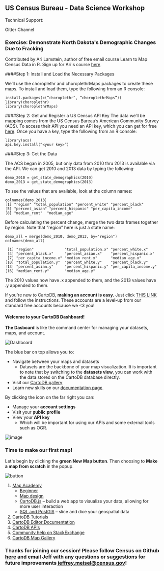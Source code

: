 ## US Census Bureau - Data Science Workshop


Technical Support:

Gitter Channel


### Exercise:  Demonstrate North Dakota's Demographic Changes Due to Fracking

Contributed by Ari Lamstein, author of free email course Learn to Map Census Data in R.  Sign up for Ari's course [here](http://www.arilamstein.com/free-course/). 

####Step 1: Install and Load the Necessary Packages

We’ll use the choroplethr and choroplethrMaps packages to create these maps. To install and load them, type the following from an R console:

```
install.packages(c(“choroplethr”, “choroplethrMaps”))
library(choroplethr)
library(choroplethrMaps)
```

####Step 2: Get and Register a US Census API Key
The data we’ll be mapping comes from the US Census Bureau’s American Community Survey (ACS). To access their API you need an API key, which you can get for free [here](http://api.census.gov/data/key_signup.html). Once you have a key, type the following from an R console:

```
library(acs)
api.key.install(“<your key>”)
```

####Step 3: Get the Data

The ACS began in 2005, but only data from 2010 thru 2013 is available via the API. We can get 2010 and 2013 data by typing the following:

```
demo_2010 = get_state_demographics(2010)
demo_2013 = get_state_demographics(2013)
```

To see the values that are available, look at the column names:

```
colnames(demo_2013)
[1] "region" "total_population" "percent_white" "percent_black"   
[5] "percent_asian" "percent_hispanic" "per_capita_income"  
[8] "median_rent"  "median_age"
```

Before calculating the percent change, merge the two data frames together by region. Note that “region” here is just a state name:

```
demo_all = merge(demo_2010, demo_2013, by="region")
colnames(demo_all)

 [1] "region"              "total_population.x" "percent_white.x"   
 [4] "percent_black.x"     "percent_asian.x"    "percent_hispanic.x"
 [7] "per_capita_income.x" "median_rent.x"      "median_age.x"      
[10] "total_population.y"  "percent_white.y"    "percent_black.y"   
[13] "percent_asian.y"     "percent_hispanic.y" "per_capita_income.y"
[16] "median_rent.y"       "median_age.y" 
```

The 2010 values now have .x appended to them, and the 2013 values have .y appended to them.


If you're new to CartoDB, **making an account is easy.** Just click [THIS LINK](http://goo.gl/forms/PfhLNxXidL) and follow the instructions. These accounts are a level-up from our standard free accounts because we <3 you!

#### Welcome to your CartoDB Dashboard!

**The Dasboard** is like the command center for managing your datasets, maps, and account.

![Dashboard](http://i62.tinypic.com/bgr9et.png)

The blue bar on top allows you to:
* Navigate between your maps and datasets
  * Datasets are the backbone of your map visualization. It is important to note that by switching to the **datasets view**, you can work with the data stored on the CartoDB database directly.
* Visit our [CartoDB gallery](https://cartodb.com/gallery/)
* Learn new skills on our [documentation page](http://docs.cartodb.com/).


By clicking the icon on the far right you can:
* Manage your **account settings**
* Visit your **public profile**
* View your **API key**
  * Which will be important for using our APIs and some external tools such as OGR.

![image](http://i61.tinypic.com/16mnbt.png)

### Time to make our first map!

Let's begin by clicking the **green New Map button**. Then choosing to **Make a map from scratch** in the popup.

![button](http://i60.tinypic.com/242ty7k.png)



<ol>
  <li><a href="http://academy.cartodb.com">Map Academy</a>
    <ul>
      <li><a href="http://academy.cartodb.com/courses/01-beginners-course.html">Beginner</a></li>
      <li><a href="http://academy.cartodb.com/courses/02-design-for-beginners.html">Map design</a></li>
      <li><a href="http://academy.cartodb.com/courses/03-cartodbjs-ground-up/lesson-3.html">CartoDB.js</a> – build a web app to visualize your data, allowing for more user interaction</li>
      <li><a href="http://academy.cartodb.com/courses/04-sql-postgis.html">SQL and PostGIS</a> – slice and dice your geospatial data</li>
    </ul>
  </li>
  <li><a href="http://docs.cartodb.com/tutorials.html">CartoDB Tutorials</a></li>
  <li><a href="http://docs.cartodb.com/cartodb-editor.html">CartoDB Editor Documentation</a></li>
  <li><a href="http://docs.cartodb.com/cartodb-platform.html">CartoDB APIs</a></li>
  <li><a href="http://gis.stackexchange.com/questions/tagged/cartodb">Community help on StackExchange</a></li>
  <li><a href="http://cartodb.com/gallery/">CartoDB Map Gallery</a></li>
</ol>


### Thanks for joining our session!  Please follow Census on Github [here](http://www.arilamstein.com/free-course/) and email Jeff with any questions or suggestions for future improvements <jeffrey.meisel@census.gov>!
